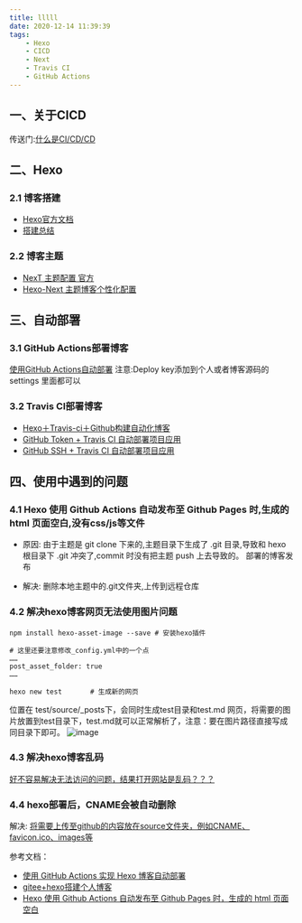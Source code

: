 ```yaml
---
title: lllll
date: 2020-12-14 11:39:39
tags: 
    - Hexo
    - CICD
    - Next
    - Travis CI
    - GitHub Actions 
---
```

## 一、关于CICD
传送门:[什么是CI/CD/CD](https://blog.csdn.net/weixin_44903147/article/details/96291588)

## 二、Hexo  
### 2.1 博客搭建 
- [Hexo官方文档](https://hexo.io/zh-cn/docs/)
- [搭建总结](https://segmentfault.com/a/1190000017986794)

### 2.2 博客主题 
- [NexT 主题配置 官方](http://theme-next.iissnan.com/theme-settings.html)
- [Hexo-Next 主题博客个性化配置](https://blog.csdn.net/as480133937/article/details/100138838/)

## 三、自动部署
### 3.1 GitHub Actions部署博客 
[使用GitHub Actions自动部署](https://blog.csdn.net/xinruodingshui/article/details/105499161)
注意:Deploy key添加到个人或者博客源码的 settings 里面都可以

### 3.2 Travis CI部署博客
- [Hexo＋Travis-ci＋Github构建自动化博客](https://abelyang.blog.csdn.net/article/details/53574002?utm_medium=distribute.pc_relevant.none-task-blog-BlogCommendFromMachineLearnPai2-8.control&depth_1-utm_source=distribute.pc_relevant.none-task-blog-BlogCommendFromMachineLearnPai2-8.control)
- [GitHub Token + Travis CI 自动部署项目应用](https://anran758.github.io/blog/2020/06/08/github-travis-build/)
- [GitHub SSH + Travis CI 自动部署项目应用](https://segmentfault.com/a/1190000004667156)

## 四、使用中遇到的问题
### 4.1 Hexo 使用 Github Actions 自动发布至 Github Pages 时,生成的 html 页面空白,没有css/js等文件
- 原因: 由于主题是 git clone 下来的,主题目录下生成了 .git 目录,导致和 hexo 根目录下 .git 冲突了,commit 时没有把主题 push 上去导致的。
部署的博客发布

- 解决: 删除本地主题中的.git文件夹,上传到远程仓库
   
### 4.2 解决hexo博客网页无法使用图片问题
```
npm install hexo-asset-image --save	# 安装hexo插件
```
```
# 这里还要注意修改_config.yml中的一个点
……
post_asset_folder: true
……
```
```
hexo new test		# 生成新的网页
```
位置在 test/source/_posts下，会同时生成test目录和test.md 网页，将需要的图片放置到test目录下，test.md就可以正常解析了，注意：要在图片路径直接写成同目录下即可。
![image](https://img2018.cnblogs.com/blog/1641240/201907/1641240-20190727161318355-1195792976.png)

### 4.3 解决hexo博客乱码
[好不容易解决无法访问的问题，结果打开网站是乱码？？？](https://www.dazhuanlan.com/2020/01/29/5e315f744541e/)

### 4.4 hexo部署后，CNAME会被自动删除
解决: [将需要上传至github的内容放在source文件夹，例如CNAME、favicon.ico、images等](https://www.zhihu.com/question/28814437?sort=created)


参考文档：
- [使用 GitHub Actions 实现 Hexo 博客自动部署](https://www.cnblogs.com/deppwang/p/12326906.html)
- [gitee+hexo搭建个人博客](https://www.cnblogs.com/somata/p/11255547.html)
- [Hexo 使用 Github Actions 自动发布至 Github Pages 时，生成的 html 页面空白](https://www.v2ex.com/t/728048)